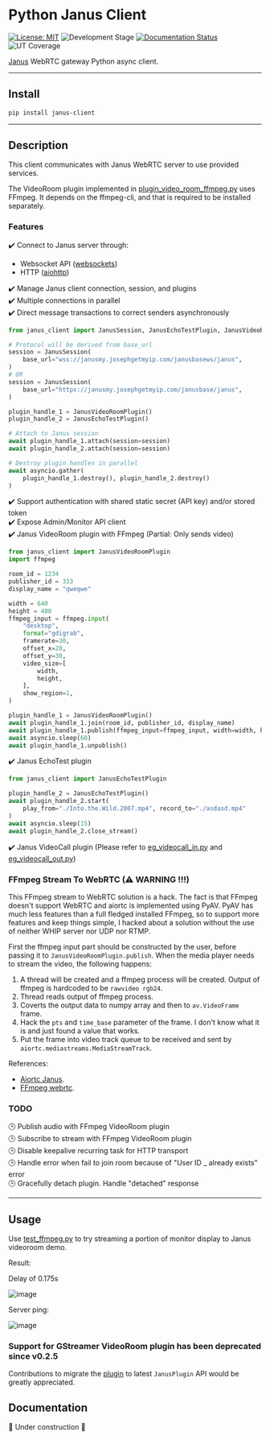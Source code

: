 # Python Janus Client

[![License: MIT](https://img.shields.io/badge/License-MIT-yellow.svg)](https://opensource.org/licenses/MIT) ![Development Stage](https://img.shields.io/badge/Stage-ALPHA-orange.svg) [![Documentation Status](https://readthedocs.org/projects/janus-client-in-python/badge/?version=latest)](https://janus-client-in-python.readthedocs.io/en/latest/?badge=latest) ![UT Coverage](https://img.shields.io/badge/coverage-80%25-green)


[Janus](https://github.com/meetecho/janus-gateway) WebRTC gateway Python async client.

---

## Install

```bash
pip install janus-client
```

---

## Description

This client communicates with Janus WebRTC server to use provided services.

The VideoRoom plugin implemented in [plugin_video_room_ffmpeg.py](./janus_client/plugin_video_room_ffmpeg.py) uses FFmpeg. It depends on the ffmpeg-cli, and that is required to be installed separately.

### Features

:heavy_check_mark: Connect to Janus server through:
  - Websocket API ([websockets](https://github.com/aaugustin/websockets))
  - HTTP ([aiohttp](https://docs.aiohttp.org/en/stable/index.html))

:heavy_check_mark: Manage Janus client connection, session, and plugins  
:heavy_check_mark: Multiple connections in parallel  
:heavy_check_mark: Direct message transactions to correct senders asynchronously  
```python
from janus_client import JanusSession, JanusEchoTestPlugin, JanusVideoRoomPlugin

# Protocol will be derived from base_url
session = JanusSession(
    base_url="wss://janusmy.josephgetmyip.com/janusbasews/janus",
)
# OR
session = JanusSession(
    base_url="https://janusmy.josephgetmyip.com/janusbase/janus",
)

plugin_handle_1 = JanusVideoRoomPlugin()
plugin_handle_2 = JanusEchoTestPlugin()

# Attach to Janus session
await plugin_handle_1.attach(session=session)
await plugin_handle_2.attach(session=session)

# Destroy plugin handles in parallel
await asyncio.gather(
    plugin_handle_1.destroy(), plugin_handle_2.destroy()
)
```
:heavy_check_mark: Support authentication with shared static secret (API key) and/or stored token  
:heavy_check_mark: Expose Admin/Monitor API client  
:heavy_check_mark: Janus VideoRoom plugin with FFmpeg (Partial: Only sends video)  
```python
from janus_client import JanusVideoRoomPlugin
import ffmpeg

room_id = 1234
publisher_id = 333
display_name = "qweqwe"

width = 640
height = 480
ffmpeg_input = ffmpeg.input(
    "desktop",
    format="gdigrab",
    framerate=30,
    offset_x=20,
    offset_y=30,
    video_size=[
        width,
        height,
    ],
    show_region=1,
)

plugin_handle_1 = JanusVideoRoomPlugin()
await plugin_handle_1.join(room_id, publisher_id, display_name)
await plugin_handle_1.publish(ffmpeg_input=ffmpeg_input, width=width, height=height)
await asyncio.sleep(60)
await plugin_handle_1.unpublish()
```
:heavy_check_mark: Janus EchoTest plugin  
```python
from janus_client import JanusEchoTestPlugin

plugin_handle_2 = JanusEchoTestPlugin()
await plugin_handle_2.start(
    play_from="./Into.the.Wild.2007.mp4", record_to="./asdasd.mp4"
)
await asyncio.sleep(15)
await plugin_handle_2.close_stream()
```
:heavy_check_mark: Janus VideoCall plugin (Please refer to [eg_videocall_in.py](./eg_videocall_in.py) and [eg_videocall_out.py](./eg_videocall_out.py))  

### FFmpeg Stream To WebRTC (:warning: **WARNING !!!**)

This FFmpeg stream to WebRTC solution is a hack. The fact is that FFmpeg doesn't support WebRTC and aiortc is implemented using PyAV. PyAV has much less features than a full fledged installed FFmpeg, so to support more features and keep things simple, I hacked about a solution without the use of neither WHIP server nor UDP nor RTMP.

First the ffmpeg input part should be constructed by the user, before passing it to `JanusVideoRoomPlugin.publish`. When the media player needs to stream the video, the following happens:
1. A thread will be created and a ffmpeg process will be created. Output of ffmpeg is hardcoded to be `rawvideo rgb24`.
2. Thread reads output of ffmpeg process.
3. Coverts the output data to numpy array and then to `av.VideoFrame` frame.
4. Hack the `pts` and `time_base` parameter of the frame. I don't know what it is and just found a value that works.
5. Put the frame into video track queue to be received and sent by `aiortc.mediastreams.MediaStreamTrack`.

References:
- [Aiortc Janus](https://github.com/aiortc/aiortc/tree/main/examples/janus).
- [FFmpeg webrtc](https://github.com/ossrs/ffmpeg-webrtc/pull/1).

### TODO

:clock3: Publish audio with FFmpeg VideoRoom plugin  
:clock3: Subscribe to stream with FFmpeg VideoRoom plugin  
:clock3: Disable keepalive recurring task for HTTP transport  
:clock3: Handle error when fail to join room because of "User ID _ already exists" error  
:clock3: Gracefully detach plugin. Handle "detached" response  

---

## Usage

Use [test_ffmpeg.py](./test_ffmpeg.py) to try streaming a portion of monitor display to Janus videoroom demo.

Result:

Delay of 0.175s

![image](https://github.com/josephlim94/janus_gst_client_py/assets/5723232/739ba55a-71b9-445a-b823-a09a72ae9fb5)

Server ping:

![image](https://github.com/josephlim94/janus_gst_client_py/assets/5723232/e08c3f2d-d12e-4aa3-8c81-3539be4b0304)

### Support for GStreamer VideoRoom plugin has been deprecated since v0.2.5

Contributions to migrate the [plugin](./janus_client/plugin_video_room.py) to latest `JanusPlugin` API would be greatly appreciated.

## Documentation

:construction: Under construction :construction:
